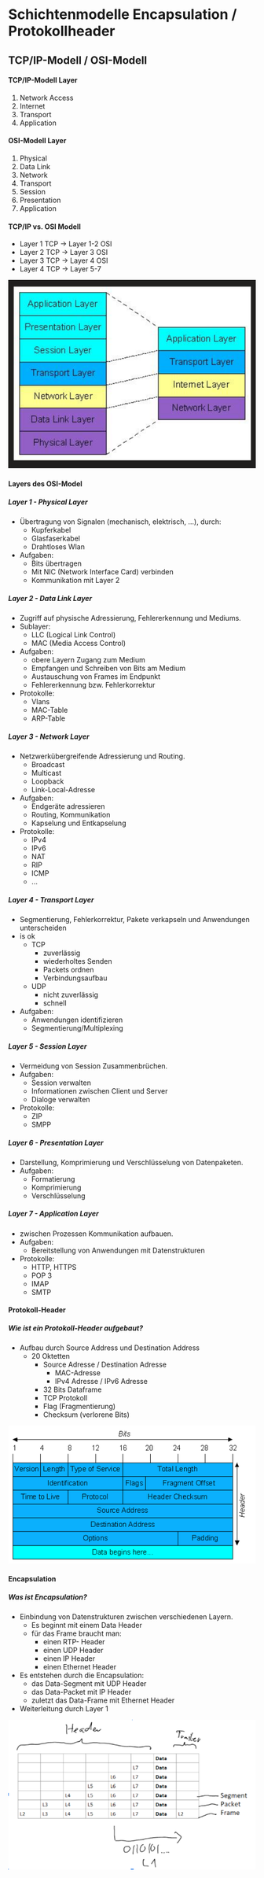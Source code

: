 Schichtenmodelle Encapsulation / Protokollheader
====

TCP/IP-Modell / OSI-Modell
----

#### TCP/IP-Modell Layer

1. Network Access
2. Internet
3. Transport
4. Application

#### OSI-Modell Layer

1. Physical
2. Data Link
3. Network
4. Transport
5. Session
6. Presentation
7. Application

#### TCP/IP vs. OSI Modell

- Layer 1 TCP -> Layer 1-2 OSI
- Layer 2 TCP -> Layer 3 OSI
- Layer 3 TCP -> Layer 4 OSI
- Layer 4 TCP -> Layer 5-7

![TCP-Layer](../../4/NWES/images/Wiederholung_NWES002.png)

#### Layers des OSI-Model

##### Layer 1 - Physical Layer

- Übertragung von Signalen (mechanisch, elektrisch, …), durch:
   - Kupferkabel
   - Glasfaserkabel
   - Drahtloses Wlan
- Aufgaben:
   - Bits übertragen
   - Mit NIC (Network Interface Card) verbinden
   - Kommunikation mit Layer 2

##### Layer 2 - Data Link Layer

- Zugriff auf physische Adressierung, Fehlererkennung und Mediums.
- Sublayer:
   - LLC (Logical Link Control)
   - MAC (Media Access Control)
- Aufgaben:
   - obere Layern Zugang zum Medium
   - Empfangen und Schreiben von Bits am Medium
   - Austauschung von Frames im Endpunkt
   - Fehlererkennung bzw. Fehlerkorrektur
- Protokolle:
   - Vlans
   - MAC-Table
   - ARP-Table

##### Layer 3 - Network Layer

- Netzwerkübergreifende Adressierung und Routing.
   - Broadcast
   - Multicast
   - Loopback
   - Link-Local-Adresse
- Aufgaben:
   - Endgeräte adressieren
   - Routing, Kommunikation
   - Kapselung und Entkapselung
- Protokolle:
   - IPv4
   - IPv6
   - NAT
   - RIP
   - ICMP
   - ...

##### Layer 4 - Transport Layer

- Segmentierung, Fehlerkorrektur, Pakete verkapseln und Anwendungen unterscheiden
- is ok
   - TCP 
      - zuverlässig
      - wiederholtes Senden
      - Packets ordnen
      - Verbindungsaufbau
   - UDP
      - nicht zuverlässig
      - schnell
- Aufgaben:
   - Anwendungen identifizieren
   - Segmentierung/Multiplexing

##### Layer 5 - Session Layer

- Vermeidung von Session Zusammenbrüchen.
- Aufgaben:
   - Session verwalten
   - Informationen zwischen Client und Server
   - Dialoge verwalten
- Protokolle:
   - ZIP
   - SMPP

##### Layer 6 - Presentation Layer

- Darstellung, Komprimierung und Verschlüsselung von Datenpaketen.
- Aufgaben:
   - Formatierung
   - Komprimierung
   - Verschlüsselung

##### Layer 7 - Application Layer

- zwischen Prozessen Kommunikation aufbauen.
- Aufgaben:
   - Bereitstellung von Anwendungen mit Datenstrukturen
- Protokolle:
   - HTTP, HTTPS
   - POP 3
   - IMAP
   - SMTP

#### Protokoll-Header

##### Wie ist ein Protokoll-Header aufgebaut?

- Aufbau durch Source Address und Destination Address
   - 20 Oktetten
      - Source Adresse / Destination Adresse
         - MAC-Adresse
         - IPv4 Adresse / IPv6 Adresse
      - 32 Bits Dataframe
      - TCP Protokoll
      - Flag (Fragmentierung)
      - Checksum (verlorene Bits)

![Protkoll-Header](./images/ProtokollHeader001.png)

#### Encapsulation

##### Was ist Encapsulation?

- Einbindung von Datenstrukturen zwischen verschiedenen Layern.
   - Es beginnt mit einem Data Header
   - für das Frame braucht man:
      - einen RTP- Header
      - einen UDP Header 
      - einen IP Header
      - einen Ethernet Header
- Es entstehen durch die Encapsulation:
   - das Data-Segment mit UDP Header
   - das Data-Packet mit IP Header
   - zuletzt das Data-Frame mit Ethernet Header
- Weiterleitung durch Layer 1

![Layer Encapsulation](./images/LayerEncapsulation001.png)
